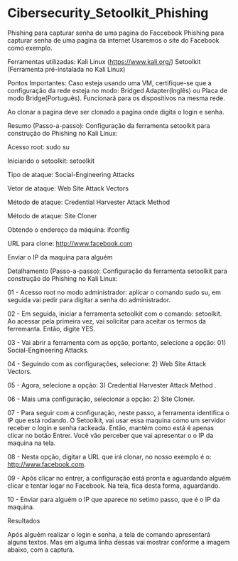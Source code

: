 # Cibersecurity_Setoolkit_Phishing
Phishing para capturar senha de uma pagina do Faccebook
Phishing para capturar senha de uma pagina da internet
Usaremos o site do Facebook como exemplo.

Ferramentas utilizadas:
Kali Linux (https://www.kali.org/)
Setoolkit (Ferramenta pré-instalada no Kali Linux)

Pontos Importantes:
Caso esteja usando uma VM, certifique-se que a configuração da rede esteja no modo: Bridged Adapter(Inglês) ou Placa de modo Bridge(Português).
Funcionará para os dispositivos na mesma rede.

Ao clonar a pagina deve ser clonado a pagina onde digita o login e senha.

Resumo (Passo-a-passo): Configuração da ferramenta setoolkit para construção do Phishing no Kali Linux:

Acesso root: sudo su

Iniciando o setoolkit: setoolkit

Tipo de ataque: Social-Engineering Attacks

Vetor de ataque: Web Site Attack Vectors

Método de ataque: Credential Harvester Attack Method

Método de ataque: Site Cloner

Obtendo o endereço da máquina: ifconfig

URL para clone: http://www.facebook.com

Enviar o IP da maquina para alguém

Detalhamento (Passo-a-passo): Configuração da ferramenta setoolkit para construção do Phishing no Kali Linux:

01 - Acesso root no modo administrador: aplicar o comando sudo su, em seguida vai pedir para digitar a senha do administrador.

02 - Em seguida, iniciar a ferramenta setoolkit com o comando: setoolkit. Ao acessar pela primeira vez, vai solicitar para aceitar os termos da ferremanta. Então, digite YES.

03 - Vai abrir a ferramenta com as opção, portanto, selecione a opção: 01) Social-Engineering Attacks.

04 - Seguindo com as configurações, selecione: 2) Web Site Attack Vectors.

05 - Agora, selecione a opção: 3) Credential Harvester Attack Method .

06 - Mais uma configuração, selecionar a opção: 2) Site Cloner.

07 - Para seguir com a configuração, neste passo, a ferramenta identifica o IP que está rodando. O Setoolkit, vai usar essa maquina como um servidor receber o login e senha rackeada. Então, mantém como está é apenas clicar no botão Entrer. Você vão perceber que vai apresentar o o IP da maquina na tela.

08 - Nesta opção, digitar a URL que irá clonar, no nosso exemplo é o: http://www.facebook.com.


09 - Após clicar no entrer, a configuração está pronta e aguardando alguém clicar e tentar logar no Facebook. Na tela, fica desta forma, aguardando.


10 - Enviar para alguém o IP que aparece no setimo passo, que é o IP da maquina.

Resultados

Após alguém realizar o login e senha, a tela de comando apresentará alguns textos. Mas em alguma linha dessas vai mostrar conforme a imagem abaixo, com a captura.



